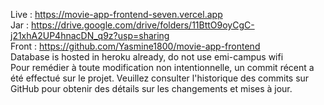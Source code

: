 Live : https://movie-app-frontend-seven.vercel.app <br/>
Jar : https://drive.google.com/drive/folders/11BttO9oyCgC-j21xhA2UP4hnacDN_q9z?usp=sharing <br/>
Front : https://github.com/Yasmine1800/movie-app-frontend <br/>
Database is hosted in heroku already, do not use emi-campus wifi <br/>
Pour remédier à toute modification non intentionnelle, un commit récent a été effectué sur le projet. Veuillez consulter l'historique des commits sur GitHub pour obtenir des détails sur les changements et mises à jour.
